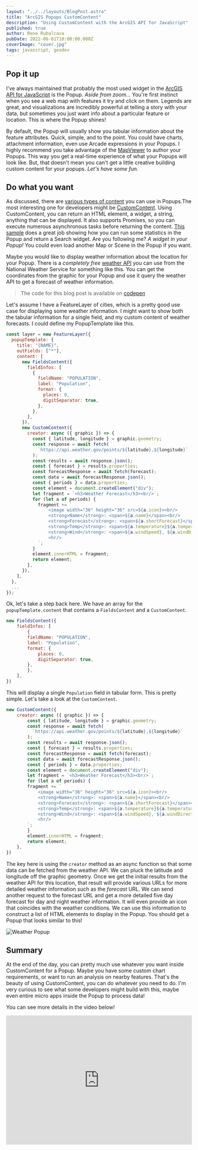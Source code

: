 ```yaml
---
layout: "../../layouts/BlogPost.astro"
title: "ArcGIS Popups CustomContent"
description: "Using CustomContent with the ArcGIS API for JavaScript"
published: true
author: Rene Rubalcava
pubDate: 2022-06-01T10:00:00.000Z
coverImage: "cover.jpg"
tags: javascript, geodev
---
```


## Pop it up

I've always maintained that probably the most used widget in the [ArcGIS API for JavaScript](https://developers.arcgis.com/javascript/latest/) is the Popup. _Aside from zoom..._ You're first instinct when you see a web map with features it try and click on them. Legends are great, and visualizations are incredibly powerful at telling a story with your data, but sometimes you just want info about a particular feature or location. This is where the Popup shines!

By default, the Popup will usually show you tabular information about the feature attributes. Quick, simple, and to the point. You could have charts, attachment information, even use Arcade expressions in your Popups. I highly recommend you take advantage of the [MapViewer](https://doc.arcgis.com/en/arcgis-online/create-maps/configure-pop-ups-mv.htm) to author your Popups. This way you get a real-time experience of what your Popups will look like. But, that doesn't mean you can't get a little creative building custom content for your popups. _Let's have some fun._

## Do what you want

As discussed, there are [various types of content](https://developers.arcgis.com/javascript/latest/api-reference/esri-popup-content-Content.html) you can use in Popups.The most interesting one for developers might be [CustomContent](https://developers.arcgis.com/javascript/latest/api-reference/esri-popup-content-CustomContent.html). Using CustomContent, you can return an HTML element, a widget, a string, anything that can be displayed. It also supports Promises, so you can execute numerous asynchronous tasks before returning the content. [This sample](https://developers.arcgis.com/javascript/latest/sample-code/popup-customcontent/) does a great job showing how you can run some statistics in the Popup and return a Search widget. Are you following me? _A widget in your Popup!_ You could even load another Map or Scene in the Popup if you want.

Maybe you would like to display weather information about the location for your Popup. There is a _completely free_ [weather API](https://www.weather.gov/documentation/services-web-api) you can use from the National Weather Service for something like this. You can get the coordinates from the graphic for your Popup and use it query the weather API to get a forecast of weather information.

> The code for this blog post is available on [codepen](https://codepen.io/odoe/pen/zYREygo?editors=1010)

Let's assume I have a FeatureLayer of cities, which is a pretty good use case for displaying some weather information. I might want to show both the tabular information for a single field, and my custom content of weather forecasts. I could define my PopupTemplate like this.

```js
const layer = new FeatureLayer({
  popupTemplate: {
    title: "{NAME}",
    outFields: ["*"],
    content: [
      new FieldsContent({
        fieldInfos: [
          {
            fieldName: "POPULATION",
            label: "Population",
            format: {
              places: 0,
              digitSeparator: true,
            },
          },
        ],
      }),
      new CustomContent({
        creator: async ({ graphic }) => {
          const { latitude, longitude } = graphic.geometry;
          const response = await fetch(
            `https://api.weather.gov/points/${latitude},${longitude}`
          );
          const results = await response.json();
          const { forecast } = results.properties;
          const forecastResponse = await fetch(forecast);
          const data = await forecastResponse.json();
          const { periods } = data.properties;
          const element = document.createElement("div");
          let fragment = `<h3>Weather Forecast</h3><br/>`;
          for (let a of periods) {
            fragment += `
                <image width="36" height="36" src=${a.icon}><br/>
                <strong>Name</strong>: <span>${a.name}</span><br/>
                <strong>Forecast</strong>: <span>${a.shortForecast}</span><br/>
                <strong>Temp</strong>: <span>${a.temperature}${a.temperatureUnit}</span><br/>
                <strong>Wind</strong>: <span>${a.windSpeed}, ${a.windDirection}</span><br/>
                <hr/>
            `;
          }
          element.innerHTML = fragment;
          return element;
        },
      }),
    ],
  },
  ...
});
```

Ok, let's take a step back here. We have an array for the `popupTemplate.content` that contains a `FieldsContent` and a `CustomContent`.

```js
new FieldsContent({
    fieldInfos: [
        {
        fieldName: "POPULATION",
        label: "Population",
        format: {
            places: 0,
            digitSeparator: true,
        },
        },
    ],
})
```

This will display a single `Population` field in tabular form. This is pretty simple. Let's take a look at the `CustomContent`.

```js
new CustomContent({
    creator: async ({ graphic }) => {
        const { latitude, longitude } = graphic.geometry;
        const response = await fetch(
          `https://api.weather.gov/points/${latitude},${longitude}`
        );
        const results = await response.json();
        const { forecast } = results.properties;
        const forecastResponse = await fetch(forecast);
        const data = await forecastResponse.json();
        const { periods } = data.properties;
        const element = document.createElement("div");
        let fragment = `<h3>Weather Forecast</h3><br/>`;
        for (let a of periods) {
        fragment += `
            <image width="36" height="36" src=${a.icon}><br/>
            <strong>Name</strong>: <span>${a.name}</span><br/>
            <strong>Forecast</strong>: <span>${a.shortForecast}</span><br/>
            <strong>Temp</strong>: <span>${a.temperature}${a.temperatureUnit}</span><br/>
            <strong>Wind</strong>: <span>${a.windSpeed}, ${a.windDirection}</span><br/>
            <hr/>
        `;
        }
        element.innerHTML = fragment;
        return element;
    },
})
```

The key here is using the `creator` method as an async function so that some data can be fetched from the weather API. We can pluck the latitude and longitude off the graphic geometry. Once we get the initial results from the weather API for this location, that result will provide various URLs for more detailed weather information such as the _forecast_ URL. We can send another request to the forecast URL and get a more detailed five day forecast for day and night weather information. It will even provide an icon that coincides with the weather conditions. We can use this information to construct a list of HTML elements to display in the Popup. You should get a Popup that looks similar to this!

![Weather Popup](images/weather-popup.png)

## Summary

At the end of the day, you can pretty much use whatever you want inside CustomContent for a Popup. Maybe you have some custom chart requirements, or want to run an analysis on nearby features. That's the beauty of using CustomContent, you can do whatever you need to do. I'm very curious to see what some developers might build with this, maybe even entire micro apps inside the Popup to process data!

You can see more details in the video below!

<iframe width="100%" height="350" src="https://www.youtube.com/embed/I2XMRxoWcZA" title="YouTube video player" frameborder="0" allow="accelerometer; autoplay; clipboard-write; encrypted-media; gyroscope; picture-in-picture" allowfullscreen></iframe>

